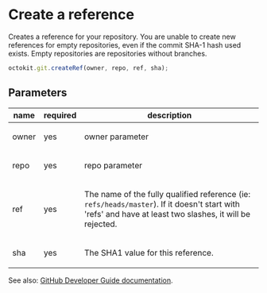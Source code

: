 # Create a reference

Creates a reference for your repository. You are unable to create new references for empty repositories, even if the commit SHA-1 hash used exists. Empty repositories are repositories without branches.

```js
octokit.git.createRef(owner, repo, ref, sha);
```

## Parameters

<table>
  <thead>
    <tr>
      <th>name</th>
      <th>required</th>
      <th>description</th>
    </tr>
  </thead>
  <tbody>
    <tr><td>owner</td><td>yes</td><td>

owner parameter

</td></tr>
<tr><td>repo</td><td>yes</td><td>

repo parameter

</td></tr>
<tr><td>ref</td><td>yes</td><td>

The name of the fully qualified reference (ie: `refs/heads/master`). If it doesn't start with 'refs' and have at least two slashes, it will be rejected.

</td></tr>
<tr><td>sha</td><td>yes</td><td>

The SHA1 value for this reference.

</td></tr>
  </tbody>
</table>

See also: [GitHub Developer Guide documentation](endpoint.documentationUrl).
